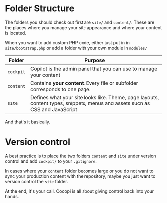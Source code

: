 # Folder Structure

The folders you should check out first are `site/` and `content/`. These are the places where you manage your site appearance and where your content is located.

When you want to add custom PHP code, either just put in in `site/bootstrap.php` or add a folder with your own module in `modules/`

| Folder    | Purpose                |
|-----------|------------------------|
| `cockpit` | Copilot is the admin panel that you can use to manage your content |
| `content` | Contains **your content**. Every file or subfolder corresponds to one page. |
| `site`    | Defines what your site looks like. Theme, page layouts, content types, snippets, menus and assets such as CSS and JavaScript |

And that's it basically.

# Version control

A best practice is to place the two folders `content` and `site` under version control and add `cockpit/` to your `.gitignore`.

In cases where your `content` folder becomes large or you do not want to sync your production content with the repository, maybe you just want to version control the `site` folder.

At the end, it's your call. Cocopi is all about giving control back into your hands.
